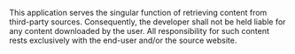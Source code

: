 This application serves the singular function of retrieving content from third-party sources. Consequently, the developer shall not be held liable for any content downloaded by the user. All responsibility for such content rests exclusively with the end-user and/or the source website.